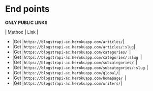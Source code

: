 
# End points

**ONLY PUBLIC LINKS**


| Method | Link |

- |Get |`https://blogstrapi-ac.herokuapp.com/articles/`|
- |Get |`https://blogstrapi-ac.herokuapp.com/articles/:slug`|
- |Get |`https://blogstrapi-ac.herokuapp.com/categories/ `|
- |Get |`https://blogstrapi-ac.herokuapp.com/categories/:slug `|
- |Get |`https://blogstrapi-ac.herokuapp.com/subcategories/ `|
- |Get |`https://blogstrapi-ac.herokuapp.com/subcategories/:slug `|
- |Get |`https://blogstrapi-ac.herokuapp.com/global/`|
- |Get |`https://blogstrapi-ac.herokuapp.com/homepage/ `|
- |Get |`https://blogstrapi-ac.herokuapp.com/writers/`|

